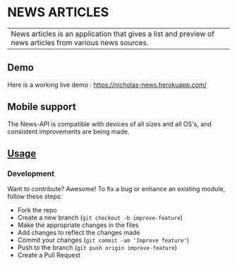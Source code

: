 # NEWS ARTICLES

<table>
<tr>
<td>
News articles is an application that gives a list and preview of news articles from various news sources.
</td>
</tr>
</table>

## Demo
Here is a working live demo : https://nicholas-news.herokuapp.com/

## Mobile support
The News-API is compatible with devices of all sizes and all OS's, and consistent improvements are being made.

## [Usage](https://nicholas-news.herokuapp.com/)

### Development

Want to contribute? Awesome!
To fix a bug or enhance an existing module, follow these steps:
- Fork the repo
- Create a new branch (`git checkout -b improve-feature`)
- Make the appropriate changes in the files
- Add changes to reflect the changes made
- Commit your changes (`git commit -am 'Improve feature'`)
- Push to the branch (`git push origin improve-feature`)
- Create a Pull Request
